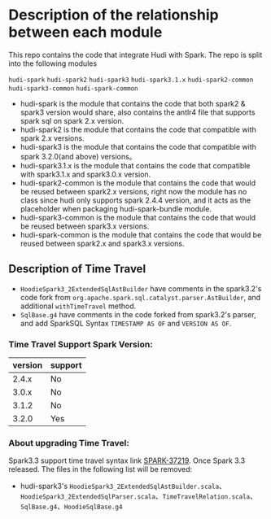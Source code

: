 <!--
* Licensed to the Apache Software Foundation (ASF) under one
* or more contributor license agreements.  See the NOTICE file
* distributed with this work for additional information
* regarding copyright ownership.  The ASF licenses this file
* to you under the Apache License, Version 2.0 (the
* "License"); you may not use this file except in compliance
* with the License.  You may obtain a copy of the License at
*
*      http://www.apache.org/licenses/LICENSE-2.0
*
* Unless required by applicable law or agreed to in writing, software
* distributed under the License is distributed on an "AS IS" BASIS,
* WITHOUT WARRANTIES OR CONDITIONS OF ANY KIND, either express or implied.
* See the License for the specific language governing permissions and
-->

# Description of the relationship between each module

This repo contains the code that integrate Hudi with Spark. The repo is split into the following modules

`hudi-spark`
`hudi-spark2`
`hudi-spark3`
`hudi-spark3.1.x`
`hudi-spark2-common`
`hudi-spark3-common`
`hudi-spark-common`

* hudi-spark is the module that contains the code that both spark2 & spark3 version would share, also contains the antlr4 
file that supports spark sql on spark 2.x version.
* hudi-spark2 is the module that contains the code that compatible with spark 2.x versions.
* hudi-spark3 is the module that contains the code that compatible with spark 3.2.0(and above) versions。
* hudi-spark3.1.x is the module that contains the code that compatible with spark3.1.x and spark3.0.x version.  
* hudi-spark2-common is the module that contains the code that would be reused between spark2.x versions, right now the module
has no class since hudi only supports spark 2.4.4 version, and it acts as the placeholder when packaging hudi-spark-bundle module. 
* hudi-spark3-common is the module that contains the code that would be reused between spark3.x versions.
* hudi-spark-common is the module that contains the code that would be reused between spark2.x and spark3.x versions.

## Description of Time Travel
* `HoodieSpark3_2ExtendedSqlAstBuilder` have comments in the spark3.2's code fork from `org.apache.spark.sql.catalyst.parser.AstBuilder`, and additional `withTimeTravel` method.
* `SqlBase.g4` have comments in the code forked from spark3.2's parser, and add SparkSQL Syntax  `TIMESTAMP AS OF` and `VERSION AS OF`.

### Time Travel Support Spark Version:

| version | support |
| ------  | ------- |
| 2.4.x   |    No   |
| 3.0.x   |    No   |
| 3.1.2   |    No   |
| 3.2.0   |    Yes  |

### About upgrading Time Travel:
Spark3.3 support time travel syntax link [SPARK-37219](https://issues.apache.org/jira/browse/SPARK-37219). 
Once Spark 3.3 released. The files in the following list will be removed:
* hudi-spark3's `HoodieSpark3_2ExtendedSqlAstBuilder.scala`、`HoodieSpark3_2ExtendedSqlParser.scala`、`TimeTravelRelation.scala`、`SqlBase.g4`、`HoodieSqlBase.g4`
